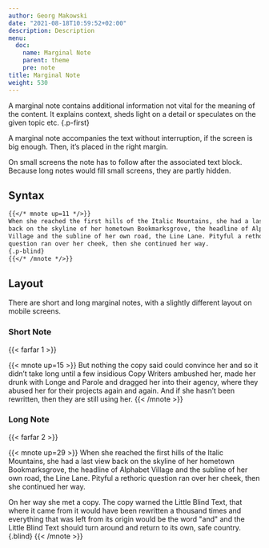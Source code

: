 ```yaml
---
author: Georg Makowski
date: "2021-08-18T10:59:52+02:00"
description: Description
menu:
  doc:
    name: Marginal Note
    parent: theme
    pre: note    
title: Marginal Note
weight: 530
---
```


A marginal note contains additional information not vital for the meaning of the content. It explains context, sheds light on a detail or speculates on the given topic etc.
{.p-first}

A marginal note accompanies the text without interruption, if the screen is big enough. Then, it’s placed in the right margin.

On small screens the note has to follow after the associated text block. Because long notes would fill small screens, they are partly hidden.

## Syntax

```md
{{</* mnote up=11 */>}}
When she reached the first hills of the Italic Mountains, she had a last view 
back on the skyline of her hometown Bookmarksgrove, the headline of Alphabet 
Village and the subline of her own road, the Line Lane. Pityful a rethoric 
question ran over her cheek, then she continued her way.
{.p-blind}
{{</* /mnote */>}}
```

## Layout

There are short and long marginal notes, with a slightly different layout on mobile screens. 

### Short Note

{{< farfar 1 >}}

{{< mnote up=15 >}}
But nothing the copy said could convince her and so it didn’t take long until a few insidious Copy Writers ambushed her, made her drunk with Longe and Parole and dragged her into their agency, where they abused her for their projects again and again. And if she hasn’t been rewritten, then they are still using her.
{{< /mnote >}}

### Long Note

{{< farfar 2 >}}

{{< mnote up=29 >}}
When she reached the first hills of the Italic Mountains, she had a last view back on the skyline of her hometown Bookmarksgrove, the headline of Alphabet Village and the subline of her own road, the Line Lane. Pityful a rethoric question ran over her cheek, then she continued her way.

On her way she met a copy. The copy warned the Little Blind Text, that where it came from it would have been rewritten a thousand times and everything that was left from its origin would be the word "and" and the Little Blind Text should turn around and return to its own, safe country.
{.blind}
{{< /mnote >}}


